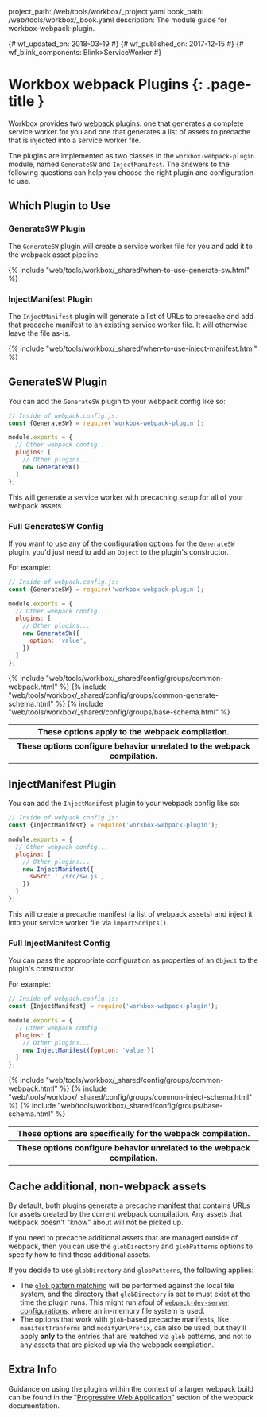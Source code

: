 project_path: /web/tools/workbox/_project.yaml
book_path: /web/tools/workbox/_book.yaml
description: The module guide for workbox-webpack-plugin.

{# wf_updated_on: 2018-03-19 #}
{# wf_published_on: 2017-12-15 #}
{# wf_blink_components: Blink>ServiceWorker #}

# Workbox webpack Plugins  {: .page-title }

Workbox provides two [webpack](https://webpack.js.org/) plugins: one that
generates a complete service worker for you and one that generates a list
of assets to precache that is injected into a service worker file.

The plugins are implemented as two classes in the `workbox-webpack-plugin` module, named
`GenerateSW` and `InjectManifest`. The answers to the following questions can help you choose the
right plugin and configuration to use.

## Which Plugin to Use

### GenerateSW Plugin

The `GenerateSW` plugin will create a service worker file for you and
add it to the webpack asset pipeline.

{% include "web/tools/workbox/_shared/when-to-use-generate-sw.html" %}

### InjectManifest Plugin

The `InjectManifest` plugin will generate a list of URLs to precache and
add that precache manifest to an existing service worker
file. It will otherwise leave the file as-is.

{% include "web/tools/workbox/_shared/when-to-use-inject-manifest.html" %}

## GenerateSW Plugin

You can add the `GenerateSW` plugin to your webpack config like so:

```javascript
// Inside of webpack.config.js:
const {GenerateSW} = require('workbox-webpack-plugin');

module.exports = {
  // Other webpack config...
  plugins: [
    // Other plugins...
    new GenerateSW()
  ]
};
```

This will generate a service worker with precaching setup for all of your
webpack assets.

### Full GenerateSW Config

If you want to use any of the configuration options for the `GenerateSW` plugin,
you'd just need to add an `Object` to the plugin's constructor.

For example:

```javascript
// Inside of webpack.config.js:
const {GenerateSW} = require('workbox-webpack-plugin');

module.exports = {
  // Other webpack config...
  plugins: [
    // Other plugins...
    new GenerateSW({
      option: 'value',
    })
  ]
};
```

<table class="responsive">
  <tbody>
    <tr>
      <th colspan="2">These options apply to the webpack compilation.</th>
    </tr>
{% include "web/tools/workbox/_shared/config/groups/common-webpack.html" %}
    <tr>
      <th colspan="2">These options configure behavior unrelated to the webpack compilation.</th>
    </tr>
{% include "web/tools/workbox/_shared/config/groups/common-generate-schema.html" %}
{% include "web/tools/workbox/_shared/config/groups/base-schema.html" %}
  </tbody>
</table>

## InjectManifest Plugin

You can add the `InjectManifest` plugin to your webpack config like so:

```javascript
// Inside of webpack.config.js:
const {InjectManifest} = require('workbox-webpack-plugin');

module.exports = {
  // Other webpack config...
  plugins: [
    // Other plugins...
    new InjectManifest({
      swSrc: './src/sw.js',
    })
  ]
};
```

This will create a precache manifest (a list of webpack assets) and inject it into
your service worker file via `importScripts()`.

### Full InjectManifest Config

You can pass the appropriate configuration as properties of an `Object` to the plugin's constructor.

For example:

```javascript
// Inside of webpack.config.js:
const {InjectManifest} = require('workbox-webpack-plugin');

module.exports = {
  // Other webpack config...
  plugins: [
    // Other plugins...
    new InjectManifest({option: 'value'})
  ]
};
```

<table class="responsive">
  <tbody>
    <tr>
      <th colspan="2">These options are specifically for the webpack compilation.</th>
    </tr>
{% include "web/tools/workbox/_shared/config/groups/common-webpack.html" %}
    <tr>
      <th colspan="2">These options configure behavior unrelated to the webpack compilation.</th>
    </tr>
{% include "web/tools/workbox/_shared/config/groups/common-inject-schema.html" %}
{% include "web/tools/workbox/_shared/config/groups/base-schema.html" %}
  </tbody>
</table>

## Cache additional, non-webpack assets

By default, both plugins generate a precache manifest that contains URLs for assets created by the
current webpack compilation. Any assets that webpack doesn't "know" about will not be picked up.

If you need to precache additional assets that are managed outside of webpack, then you can
use the `globDirectory` and `globPatterns` options to specify how to find those additional assets.

If you decide to use `globDirectory` and `globPatterns`, the following applies:

- The [`glob` pattern matching](https://github.com/isaacs/node-glob#glob-primer) will be performed
against the local file system, and the directory that `globDirectory` is set to must exist at the
time the plugin runs. This might run afoul of
[`webpack-dev-server` configurations](https://github.com/webpack/webpack-dev-server), where an
in-memory file system is used.
- The options that work with `glob`-based precache manifests, like `manifestTranforms` and
`modifyUrlPrefix`, can also be used, but they'll apply **only** to the entries that are matched via
`glob` patterns, and not to any assets that are picked up via the webpack compilation.

## Extra Info

Guidance on using the plugins within the context of a larger webpack build can be found in the
"[Progressive Web Application](https://webpack.js.org/guides/progressive-web-application/)" section
of the webpack documentation.
